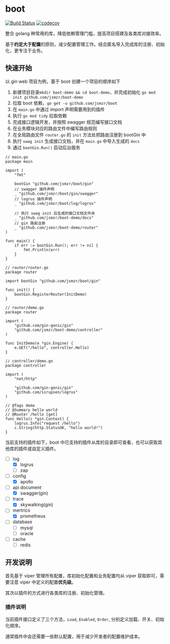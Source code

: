 # boot
[![Build Status](https://github.com/jsmzr/boot/workflows/Run%20Tests/badge.svg?branch=main)](https://github.com/jsmzr/boot/actions?query=branch%3Amain)
[![codecov](https://codecov.io/gh/jsmzr/boot/branch/main/graph/badge.svg?token=HNQCAN3UVR)](https://codecov.io/gh/jsmzr/boot)

整合 golang 种常用的库，降低依赖管理门槛，提高项目搭建及各类库对接效率。

基于**约定大于配置**的原则，减少配置管理工作。结合匿名导入完成库的注册、初始化，更专注于业务。


## 快速开始

以 gin web 项目为例，基于 boot 创建一个项目的顺序如下

1. 新建项目目录`mkdir boot-demo && cd boot-demo`，并完成初始化 `go mod init github.com/jsmzr/boot-demo`
2. 拉取 boot 依赖，`go get -u github.com/jsmzr/boot`
3. 在 `main.go` 中通过 import 声明需要用到的插件
4. 执行 `go mod tidy` 拉取依赖
5. 完成接口逻辑开发，并按照 swagger 规范编写接口文档
6. 在业务模块对应的路由文件中编写路由规则
7. 在全局路由文件 `router.go` 的 `init` 方法处把路由注册到 bootGin 中
8. 执行 `swag init` 生成接口文档，并在 `main.go` 中导入生成的 `docs` 
9. 通过 `bootGin.Run()` 启动后台服务


```golang
// main.go
package main

import (
	"fmt"

	bootGin "github.com/jsmzr/boot/gin"
    // swagger 插件声明
	_ "github.com/jsmzr/boot/gin/swagger"
    // logrus 插件声明
	_ "github.com/jsmzr/boot/log/logrus"

    // 执行 swag init 后生成的接口文档文件夹
	_ "github.com/jsmzr/boot-demo/docs"
    // gin 路由注册
	_ "github.com/jsmzr/boot-demo/router"
)

func main() {
	if err := bootGin.Run(); err != nil {
		fmt.Println(err)
	}
}

// router/router.go
package router

import bootGin "github.com/jsmzr/boot/gin"

func init() {
	bootGin.RegisterRouter(InitDemo)
}

// router/demo.go
package router

import (
	"github.com/gin-gonic/gin"
	"github.com/jsmzr/boot-demo/controller"
)

func InitDemo(e *gin.Engine) {
	e.GET("/hello", controller.Hello)
}

// controller/demo.go
package controller

import (
	"net/http"

	"github.com/gin-gonic/gin"
	"github.com/sirupsen/logrus"
)

// @Tags demo
// @Summary hello world
// @Router /hello [get]
func Hello(c *gin.Context) {
	logrus.Info("request /hello")
	c.String(http.StatusOK, "hello world!")
}

```

当前支持的插件如下，boot 中已支持的插件从库的目录即可查看，也可以获取其他库的插件或自定义插件。

- [ ] log
    - [x] logrus
    - [ ] zap
- [ ] config
    - [x] apollo
- [ ] api document
    - [x] swagger(gin)
- [ ] trace
    - [x] skywalking(gin)
- [ ] mertrics
    - [x] prometheus
- [ ] database
    - [ ] mysql
    - [ ] oracle
- [ ] cache
    - [ ] redis

## 开发说明

首先基于 viper 管理所有配置，库初始化配置和业务配置均从 viper 获取即可，需要注意 viper 中定义的配置**优先级**。

其次以插件的方式进行各类库的注册、初始化管理。

### 插件说明

当前插件接口定义了三个方法，`Load`, `Enabled`, `Order`, 分别定义加载、开关、初始化顺序。

通常插件中会还需要一些默认配置，用于减少开发者的配置维护成本。